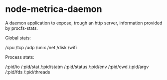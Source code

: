 node-metrica-daemon
===================

A daemon application to expose, trough an http server, information provided by procfs-stats.

Global stats:

/cpu
/tcp
/udp
/unix
/net
/disk
/wifi


Process stats:

/:pid/io
/:pid/stat
/:pid/statm
/:pid/status
/:pid/env
/:pid/cwd
/:pid/argv
/:pid/fds
/:pid/threads
